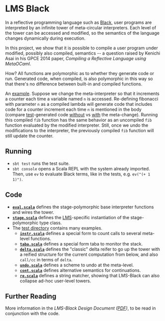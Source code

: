 # LMS Black #

In a reflective programming language such as
[Black](https://github.com/readevalprintlove/black), user programs are
interpreted by an infinite tower of meta-circular interpreters. Each
level of the tower can be accessed and modified, so the semantics of
the language changes dynamically during execution.

In this project, we show that it is possible to compile a user program
under modified, possibly also compiled, semantics -- a question raised
by Kenichi Asai in his GPCE 2014 paper, _Compiling a Reflective
Language using MetaOCaml_.

How? All functions are polymorphic as to whether they generate code or run.
Generated code, when compiled, is also polymorphic in this way so that there's
no difference between built-in and compiled functions.

An [example](src/test/scala/lms/black/em.scala#L15).
Suppose we change the meta-interpreter so that it increments
a counter each time a variable named `n` is accessed. Re-defining fibonacci
with parameter `n` as a compiled lambda will generate code that includes
code for a counter increment each time `n` is mentioned in the body
(compare [test](src/test/scala/lms/black/gen.scala#L15)-generated code
[without](src/out/fib.check.scala) vs
[with](src/out/fib_em_var_counter.check.scala) the meta-change).
Running this compiled `fib` function has the same behavior as an uncompiled
`fib` function evaluated by the modified interpreter. Still, once we undo
the modifications to the interpreter, the previously compiled `fib` function
will still update the counter.

## Running

* `sbt test`
   runs the test suite.
* `sbt console`
   opens a Scala REPL with the system already imported. Then, use `ev` to evaluate Black terms, like in the tests, e.g. `ev("(+ 1 1)")`.

## Code

* __[`eval.scala`](src/main/scala/lms/black/eval.scala)__ defines the stage-polymorphic base interpreter functions and wires the tower.
* __[`stage.scala`](src/main/scala/lms/black/stage.scala)__ defines the [LMS](https://scala-lms.github.io/tutorials/)-specific instantiation of the stage-polymorphic type class.
* The [test directory](/src/test/scala/lms/black) contains many examples.
  * __[`instr.scala`](/src/test/scala/lms/black/instr.scala)__ defines a special form to count calls to several meta-level functions.
  * __[`taba.scala`](/src/test/scala/lms/black/taba.scala)__ defines a special form taba to monitor the stack.
  * __[`delta.scala`](/src/test/scala/lms/black/delta.scala)__ defines the "classic" delta reifer to go up the tower with a reified structure for the current computation from below, and also `call/cc` in terms of `delta`.
  * __[`undo.scala`](/src/test/scala/lms/black/undo.scala)__ defines a scheme to undo at the meta-level.
  * __[`cont.scala`](/src/test/scala/lms/black/cont.scala)__ defines alternative semantics for continuations.
  * __[`re.scala`](/src/test/scala/lms/black/re.scala)__ defines a string matcher, showing that LMS-Black can also collapse ad-hoc user-level towers.

## Further Reading

More information in the _LMS-Black Design Document ([PDF](http://lampwww.epfl.ch/~amin/doc/lms-black.pdf))_,
to be read in conjunction with the code.
